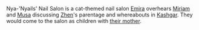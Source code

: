 Nya-'Nyails' Nail Salon is a cat-themed nail salon [Emira](Emira.md) overhears [Miriam](Miriam.md) and [Musa](Musa.md) discussing [Zhen](Zhen.md)'s parentage and whereabouts in [Kashgar](Kashgar.md). They would come to the salon as children with [their mother](Musa's%20mother.md).